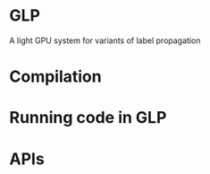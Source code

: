 # GLP
A light GPU system for variants of label propagation
# Compilation
# Running code in GLP
# APIs
